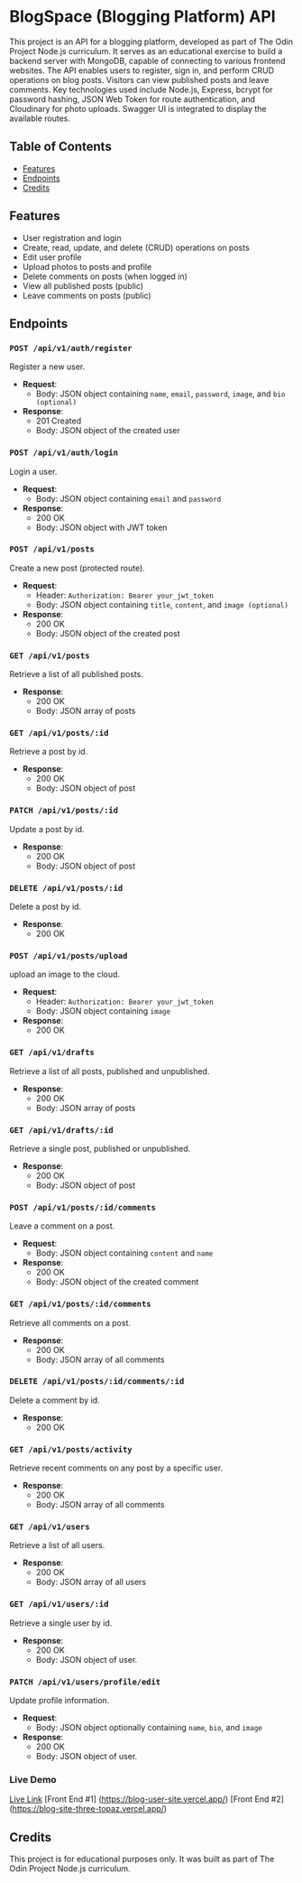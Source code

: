 # BlogSpace (Blogging Platform) API

This project is an API for a blogging platform, developed as part of The Odin Project Node.js curriculum. It serves as an educational exercise to build a backend server with MongoDB, capable of connecting to various frontend websites. The API enables users to register, sign in, and perform CRUD operations on blog posts. Visitors can view published posts and leave comments. Key technologies used include Node.js, Express, bcrypt for password hashing, JSON Web Token for route authentication, and Cloudinary for photo uploads. Swagger UI is integrated to display the available routes.

## Table of Contents

- [Features](#features)
- [Endpoints](#endpoints)
- [Credits](#credits)

## Features

- User registration and login
- Create, read, update, and delete (CRUD) operations on posts
- Edit user profile
- Upload photos to posts and profile
- Delete comments on posts (when logged in)
- View all published posts (public)
- Leave comments on posts (public)

## Endpoints

### `POST /api/v1/auth/register`

Register a new user.

- **Request**:
  - Body: JSON object containing `name`, `email`, `password`, `image`, and `bio (optional)`
- **Response**:
  - 201 Created
  - Body: JSON object of the created user

### `POST /api/v1/auth/login`

Login a user.

- **Request**:
  - Body: JSON object containing `email` and `password`
- **Response**:
  - 200 OK
  - Body: JSON object with JWT token

### `POST /api/v1/posts`

Create a new post (protected route).

- **Request**:
  - Header: `Authorization: Bearer your_jwt_token`
  - Body: JSON object containing `title`, `content`, and `image (optional)`
- **Response**:
  - 200 OK
  - Body: JSON object of the created post

### `GET /api/v1/posts`

Retrieve a list of all published posts.

- **Response**:
  - 200 OK
  - Body: JSON array of posts

### `GET /api/v1/posts/:id`

Retrieve a post by id.

- **Response**:
  - 200 OK
  - Body: JSON object of post

### `PATCH /api/v1/posts/:id`

Update a post by id.

- **Response**:
  - 200 OK
  - Body: JSON object of post

### `DELETE /api/v1/posts/:id`

Delete a post by id.

- **Response**:
  - 200 OK

### `POST /api/v1/posts/upload`

upload an image to the cloud.

- **Request**:
  - Header: `Authorization: Bearer your_jwt_token`
  - Body: JSON object containing `image`
- **Response**:
  - 200 OK

### `GET /api/v1/drafts`

Retrieve a list of all posts, published and unpublished.

- **Response**:
  - 200 OK
  - Body: JSON array of posts

### `GET /api/v1/drafts/:id`

Retrieve a single post, published or unpublished.

- **Response**:
  - 200 OK
  - Body: JSON object of post

### `POST /api/v1/posts/:id/comments`

Leave a comment on a post.

- **Request**:
  - Body: JSON object containing `content` and `name`
- **Response**:
  - 200 OK
  - Body: JSON object of the created comment

### `GET /api/v1/posts/:id/comments`

Retrieve all comments on a post.

- **Response**:
  - 200 OK
  - Body: JSON array of all comments

### `DELETE /api/v1/posts/:id/comments/:id`

Delete a comment by id.

- **Response**:
  - 200 OK

### `GET /api/v1/posts/activity`

Retrieve recent comments on any post by a specific user.

- **Response**:
  - 200 OK
  - Body: JSON array of all comments

### `GET /api/v1/users`

Retrieve a list of all users.

- **Response**:
  - 200 OK
  - Body: JSON array of all users

### `GET /api/v1/users/:id`

Retrieve a single user by id.

- **Response**:
  - 200 OK
  - Body: JSON object of user.

### `PATCH /api/v1/users/profile/edit`

Update profile information.

- **Request**:
  - Body: JSON object optionally containing `name`, `bio`, and `image`
- **Response**:
  - 200 OK
  - Body: JSON object of user.

### Live Demo

[Live Link](https://blog-server-wto6.onrender.com/)
[Front End #1] (https://blog-user-site.vercel.app/)
[Front End #2] (https://blog-site-three-topaz.vercel.app/)

## Credits

This project is for educational purposes only. It was built as part of The Odin Project Node.js curriculum.
